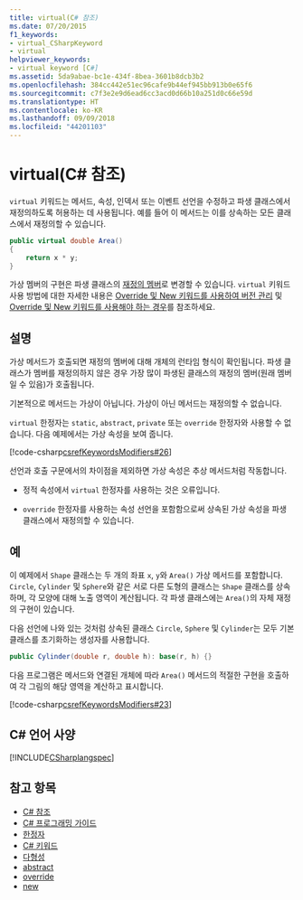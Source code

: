 ```yaml
---
title: virtual(C# 참조)
ms.date: 07/20/2015
f1_keywords:
- virtual_CSharpKeyword
- virtual
helpviewer_keywords:
- virtual keyword [C#]
ms.assetid: 5da9abae-bc1e-434f-8bea-3601b8dcb3b2
ms.openlocfilehash: 384cc442e51ec96cafe9b44ef945bb913b0e65f6
ms.sourcegitcommit: c7f3e2e9d6ead6cc3acd0d66b10a251d0c66e59d
ms.translationtype: HT
ms.contentlocale: ko-KR
ms.lasthandoff: 09/09/2018
ms.locfileid: "44201103"
---
```

# <a name="virtual-c-reference"></a>virtual(C# 참조)
`virtual` 키워드는 메서드, 속성, 인덱서 또는 이벤트 선언을 수정하고 파생 클래스에서 재정의하도록 허용하는 데 사용됩니다. 예를 들어 이 메서드는 이를 상속하는 모든 클래스에서 재정의할 수 있습니다.  
  
```csharp  
public virtual double Area()   
{  
    return x * y;  
}  
```  
  
 가상 멤버의 구현은 파생 클래스의 [재정의 멤버](../../../csharp/language-reference/keywords/override.md)로 변경할 수 있습니다. `virtual` 키워드 사용 방법에 대한 자세한 내용은 [Override 및 New 키워드를 사용하여 버전 관리](../../../csharp/programming-guide/classes-and-structs/versioning-with-the-override-and-new-keywords.md) 및 [Override 및 New 키워드를 사용해야 하는 경우](../../../csharp/programming-guide/classes-and-structs/knowing-when-to-use-override-and-new-keywords.md)를 참조하세요.  
  
## <a name="remarks"></a>설명  
 가상 메서드가 호출되면 재정의 멤버에 대해 개체의 런타임 형식이 확인됩니다. 파생 클래스가 멤버를 재정의하지 않은 경우 가장 많이 파생된 클래스의 재정의 멤버(원래 멤버일 수 있음)가 호출됩니다.  
  
 기본적으로 메서드는 가상이 아닙니다. 가상이 아닌 메서드는 재정의할 수 없습니다.  
  
 `virtual` 한정자는 `static`, `abstract`, `private` 또는 `override` 한정자와 사용할 수 없습니다. 다음 예제에서는 가상 속성을 보여 줍니다.  
  
 [!code-csharp[csrefKeywordsModifiers#26](../../../csharp/language-reference/keywords/codesnippet/CSharp/virtual_1.cs)]  
  
 선언과 호출 구문에서의 차이점을 제외하면 가상 속성은 추상 메서드처럼 작동합니다.  
  
-   정적 속성에서 `virtual` 한정자를 사용하는 것은 오류입니다.  
  
-   `override` 한정자를 사용하는 속성 선언을 포함함으로써 상속된 가상 속성을 파생 클래스에서 재정의할 수 있습니다.  
  
## <a name="example"></a>예  
 이 예제에서 `Shape` 클래스는 두 개의 좌표 `x`, `y`와 `Area()` 가상 메서드를 포함합니다. `Circle`, `Cylinder` 및 `Sphere`와 같은 서로 다른 도형의 클래스는 `Shape` 클래스를 상속하며, 각 모양에 대해 노출 영역이 계산됩니다. 각 파생 클래스에는 `Area()`의 자체 재정의 구현이 있습니다.  
  
 다음 선언에 나와 있는 것처럼 상속된 클래스 `Circle`, `Sphere` 및 `Cylinder`는 모두 기본 클래스를 초기화하는 생성자를 사용합니다.  
  
```csharp  
public Cylinder(double r, double h): base(r, h) {}  
```  
  
 다음 프로그램은 메서드와 연결된 개체에 따라 `Area()` 메서드의 적절한 구현을 호출하여 각 그림의 해당 영역을 계산하고 표시합니다.  
  
 [!code-csharp[csrefKeywordsModifiers#23](../../../csharp/language-reference/keywords/codesnippet/CSharp/virtual_2.cs)]  
  
## <a name="c-language-specification"></a>C# 언어 사양  
 [!INCLUDE[CSharplangspec](~/includes/csharplangspec-md.md)]  
  
## <a name="see-also"></a>참고 항목

- [C# 참조](../../../csharp/language-reference/index.md)  
- [C# 프로그래밍 가이드](../../../csharp/programming-guide/index.md)  
- [한정자](../../../csharp/language-reference/keywords/modifiers.md)  
- [C# 키워드](../../../csharp/language-reference/keywords/index.md)  
- [다형성](../../../csharp/programming-guide/classes-and-structs/polymorphism.md)  
- [abstract](../../../csharp/language-reference/keywords/abstract.md)  
- [override](../../../csharp/language-reference/keywords/override.md)  
- [new](../../../csharp/language-reference/keywords/new.md)
